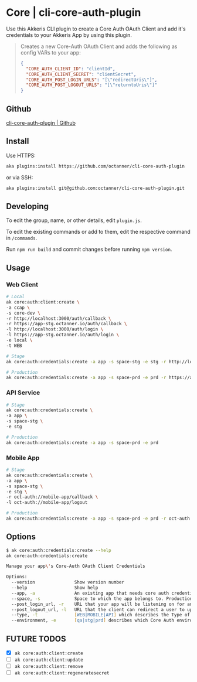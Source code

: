 # Core | cli-core-auth-plugin

Use this Akkeris CLI plugin to create a Core Auth OAuth Client and add it's credentials to your Akkeris App by using this plugin.

> Creates a new Core-Auth OAuth Client and adds the following as config VARs to your app:
>
> ```json
> {
>   "CORE_AUTH_CLIENT_ID": "clientId",
>   "CORE_AUTH_CLIENT_SECRET": "clientSecret",
>   "CORE_AUTH_POST_LOGIN_URLS": "[\"redirectUris\"]",
>   "CORE_AUTH_POST_LOGOUT_URLS": "[\"returntoUris\"]"
> }
> ```

## Github

[cli-core-auth-plugin | Github](https://github.com/octanner/cli-core-auth-plugin)

## Install

Use HTTPS:

```zsh
aka plugins:install https://github.com/octanner/cli-core-auth-plugin
```

or via SSH:

```zsh
aka plugins:install git@github.com:octanner/cli-core-auth-plugin.git
```

## Developing

To edit the group, name, or other details, edit `plugin.js`.

To edit the existing commands or add to them, edit the respective command in `/commands`.

Run `npm run build` and commit changes before running `npm version`.

## Usage

### Web Client

```zsh
# Local
ak core:auth:client:create \
-a ccap \
-s core-dev \
-r http://localhost:3000/auth/callback \
-r https://app-stg.octanner.io/auth/callback \
-l http://localhost:3000/auth/login \
-l https://app-stg.octanner.io/auth/login \
-e local \
-t WEB

# Stage
ak core:auth:credentials:create -a app -s space-stg -e stg -r http://localhost:3000/auth/callback -r https://app-stg.octanner.io/auth/callback -l http://localhost:3000/auth/login -l https://app-stg.octanner.io/auth/login

# Production
ak core:auth:credentials:create -a app -s space-prd -e prd -r https://app.octanner.io/auth/callback -l https://app.octanner.io/auth/login
```

### API Service

```zsh
# Stage
ak core:auth:credentials:create \
-a app \
-s space-stg \
-e stg

# Production
ak core:auth:credentials:create -a app -s space-prd -e prd
```

### Mobile App

```zsh
# Stage
ak core:auth:credentials:create \
-a app \
-s space-stg \
-e stg \
-r oct-auth://mobile-app/callback \
-l oct-auth://mobile-app/logout

# Production
ak core:auth:credentials:create -a app -s space-prd -e prd -r oct-auth://mobile-app/callback -l oct-auth://mobile-app/logout
```

## Options

```zsh
$ ak core:auth:credentials:create --help
ak core:auth:credentials:create

Manage your app\'s Core-Auth OAuth Client Credentials

Options:
  --version               Show version number                                                                                                         [boolean]
  --help                  Show help                                                                                                                   [boolean]
  --app, -a               An existing app that needs core auth credentials                                                                            [string] [required]
  --space, -s             Space to which the app belongs to. Production requires "https" URLs                                                         [string] [required]
  --post_login_url, -r    URL that your app will be listening on for an "authorization_code" once a user authenticates. Can be passed multiple times  [string]
  --post_logout_url, -l   URL that the client can redirect a user to upon logging out of sessions. Can be passed multiple times                       [string]
  --type, -t              [WEB|MOBILE|API] which describes the Type of OAUTH Client your app needs                                                    [string]
  --environment, -e       [qa|stg|prd] describes which Core Auth environment the credentials will be created                                          [string]
```

## FUTURE TODOS

- [x] `ak core:auth:client:create`
- [ ] `ak core:auth:client:update`
- [ ] `ak core:auth:client:remove`
- [ ] `ak core:auth:client:regeneratesecret`
